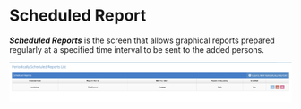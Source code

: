 # Scheduled Report

_**Scheduled Reports**_ is the screen that allows graphical reports prepared regularly at a specified time interval to be sent to the added persons.



![](<../../.gitbook/assets/Screen Shot 2021-12-09 at 01.19.03.png>)
